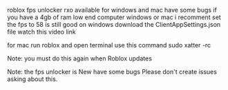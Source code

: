 roblox fps unlocker rxo available for windows and mac have some bugs if you have a 4gb of ram low end computer windows or mac i recomment set the fps to 58 is still good on windows download the ClientAppSettings.json file watch this video link

for mac run roblox and open terminal use this command sudo xatter -rc

Note: you must do this again when Roblox updates

Note: the fps unlocker is New have some bugs Please don't create issues asking about this.
